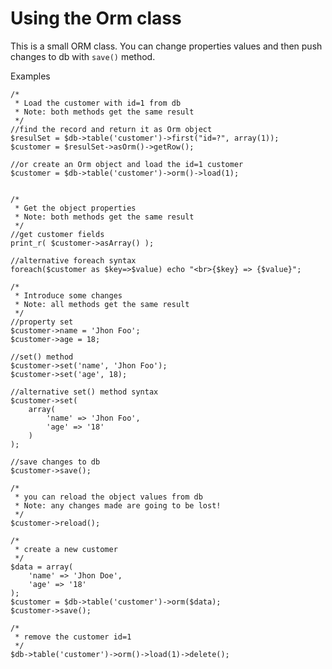 # Using the Orm class

This is a small ORM class.
You can change properties values and then push changes to db with `save()` method.

Examples

    /* 
	 * Load the customer with id=1 from db
	 * Note: both methods get the same result
	 */
	//find the record and return it as Orm object
    $resulSet = $db->table('customer')->first("id=?", array(1));
	$customer = $resulSet->asOrm()->getRow();
	
	//or create an Orm object and load the id=1 customer
	$customer = $db->table('customer')->orm()->load(1);
	
	
    /*
	 * Get the object properties
	 * Note: both methods get the same result
	 */
	//get customer fields
	print_r( $customer->asArray() );

	//alternative foreach syntax
	foreach($customer as $key=>$value) echo "<br>{$key} => {$value}";
	
    /* 
	 * Introduce some changes
	 * Note: all methods get the same result
	 */
	//property set
    $customer->name = 'Jhon Foo';
    $customer->age = 18;
	
	//set() method 
    $customer->set('name', 'Jhon Foo');
    $customer->set('age', 18);
    
	//alternative set() method syntax 
	$customer->set( 
		array(
			'name' => 'Jhon Foo',
			'age' => '18'
		)
	);
	
	//save changes to db
    $customer->save();
	
	/* 
	 * you can reload the object values from db
	 * Note: any changes made are going to be lost!
	 */
	$customer->reload();
	
	/* 
	 * create a new customer
	 */
	$data = array(
		'name' => 'Jhon Doe',
		'age' => '18'
	);
	$customer = $db->table('customer')->orm($data);
	$customer->save();
	
	/* 
	 * remove the customer id=1
	 */
	$db->table('customer')->orm()->load(1)->delete();
	
